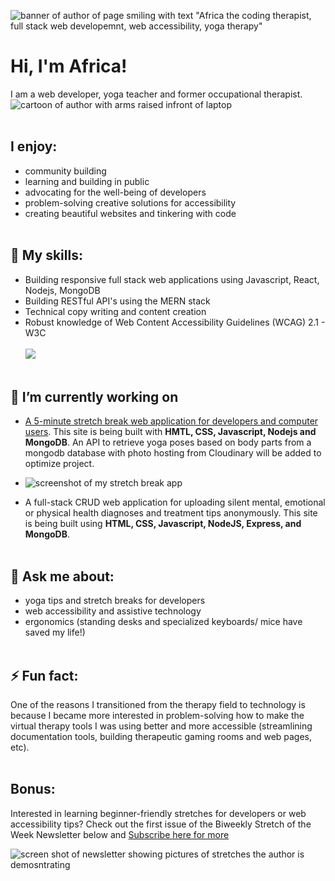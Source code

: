 
![banner of author of page smiling with text "Africa the coding therapist, full stack web developemnt, web accessibility, yoga therapy" ](https://user-images.githubusercontent.com/96845068/196580163-451d7b0b-c86b-4233-8f16-eb3647fee701.png)

# Hi, I'm Africa! 
I am a web developer, yoga teacher and former occupational therapist.<br>
![cartoon of author with arms raised infront of laptop](https://user-images.githubusercontent.com/96845068/193475763-1ba697c8-28d7-4870-ae8b-ad0889506398.gif)<br><br>

## I enjoy:
* community building
* learning and building in public
* advocating for the well-being of developers
* problem-solving creative solutions for accessibility
* creating beautiful websites and tinkering with code <br><br>

## 🌱 My skills:
* Building responsive full stack web applications using Javascript, React, Nodejs, MongoDB
* Building RESTful API's using the MERN stack
* Technical copy writing and content creation
* Robust knowledge of Web Content Accessibility Guidelines (WCAG) 2.1 - W3C<br><br>
<img src="https://github-readme-stats.vercel.app/api/top-langs?username=codingtherapist"/><br><br>


## 🔭 I’m currently working on 

  - [A 5-minute stretch break web application for developers and computer users](www.yourstretchbreak.com).   This site is being built with <b>HMTL, CSS, Javascript, Nodejs and MongoDB</b>. An API to retrieve yoga poses based on body parts from a mongodb database with photo hosting from Cloudinary will be added to optimize project.
  - ![screenshot of my stretch break app](https://user-images.githubusercontent.com/96845068/193476091-a9e68a0f-52ae-42dd-a61c-8c35fb0be827.gif)

  - A full-stack CRUD web application for uploading silent mental, emotional or physical health diagnoses and treatment tips anonymously. This site is being built using <b>HTML, CSS, Javascript, NodeJS, Express, and MongoDB</b>.<br><br>

## 💬 Ask me about:
* yoga tips and stretch breaks for developers
* web accessibility and assistive technology 
* ergonomics (standing desks and specialized keyboards/ mice have saved my life!)<br><br>


## ⚡ Fun fact:
One of the reasons I transitioned from the therapy field to technology is because I became more interested in problem-solving how to make the virtual therapy tools I was using better and more accessible (streamlining documentation tools, building therapeutic gaming rooms and web pages, etc).<br><br>

## Bonus:
Interested in learning beginner-friendly stretches for developers or web accessibility tips? Check out the first issue of the Biweekly Stretch of the Week Newsletter below and [Subscribe here for more](https://www.getrevue.co/profile/Africakenyah?via=twitter-profile)




![screen shot of newsletter showing pictures of stretches the author is demosntrating](https://user-images.githubusercontent.com/96845068/180640332-4f27515b-8159-41a6-8dc1-7481ab92bb93.png)
